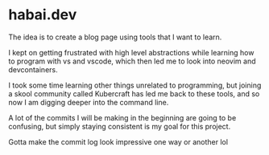 # habai.dev

The idea is to create a blog page using tools that I want to learn.

I kept on getting frustrated with high level abstractions while learning how to program with vs and vscode, which then led me to look into neovim and devcontainers.

I took some time learning other things unrelated to programming, but joining a skool community called Kubercraft has led me back to these tools, and so now I am digging deeper into the command line.

A lot of the commits I will be making in the beginning are going to be confusing, but simply staying consistent is my goal for this project.

Gotta make the commit log look impressive one way or another lol
